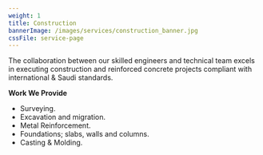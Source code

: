 ```yaml
---
weight: 1
title: Construction
bannerImage: /images/services/construction_banner.jpg
cssFile: service-page
---
```


The collaboration between our skilled engineers and technical team excels in executing construction and reinforced concrete projects compliant with international & Saudi standards.
<!--more-->

**Work We Provide**

- Surveying.
- Excavation and migration.
- Metal Reinforcement.
- Foundations; slabs, walls and columns.
- Casting & Molding.
